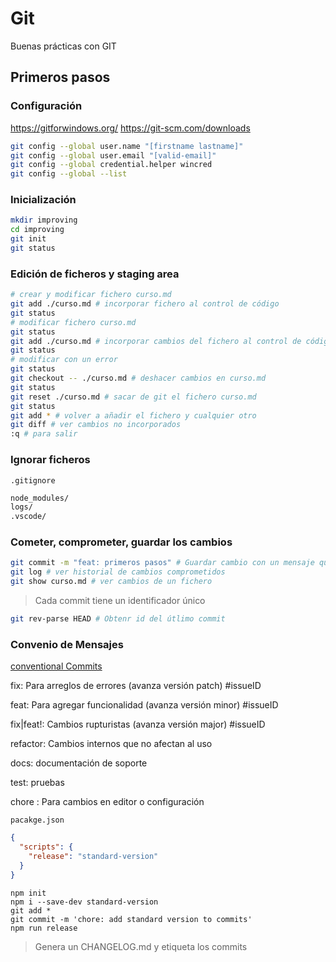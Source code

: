 # Git

Buenas prácticas con GIT

## Primeros pasos

### Configuración

https://gitforwindows.org/
https://git-scm.com/downloads

```bash
git config --global user.name "[firstname lastname]"
git config --global user.email "[valid-email]"
git config --global credential.helper wincred
git config --global --list
```

### Inicialización

```bash
mkdir improving
cd improving
git init
git status
```

### Edición de ficheros y staging area

```bash
# crear y modificar fichero curso.md
git add ./curso.md # incorporar fichero al control de código
git status
# modificar fichero curso.md
git status
git add ./curso.md # incorporar cambios del fichero al control de código
git status
# modificar con un error
git status
git checkout -- ./curso.md # deshacer cambios en curso.md
git status
git reset ./curso.md # sacar de git el fichero curso.md
git status
git add * # volver a añadir el fichero y cualquier otro
git diff # ver cambios no incorporados
:q # para salir
```

### Ignorar ficheros

`.gitignore`

```txt
node_modules/
logs/
.vscode/
```

### Cometer, comprometer, guardar los cambios

```bash
git commit -m "feat: primeros pasos" # Guardar cambio con un mensaje que indique propósito
git log # ver historial de cambios comprometidos
git show curso.md # ver cambios de un fichero
```
> Cada commit tiene un identificador único

```bash
git rev-parse HEAD # Obtenr id del útlimo commit
```

### Convenio de Mensajes

[conventional Commits](https://www.conventionalcommits.org/en/v1.0.0/)


fix: Para arreglos de errores (avanza versión patch) #issueID

feat: Para agregar funcionalidad (avanza versión minor) #issueID

fix|feat!: Cambios rupturistas (avanza versión major) #issueID

refactor: Cambios internos que no afectan al uso

docs: documentación de soporte

test: pruebas

chore : Para cambios en editor o configuración

`pacakge.json`
```json
{
  "scripts": {
    "release": "standard-version"
  }
}
```

```
npm init
npm i --save-dev standard-version
git add *
git commit -m 'chore: add standard version to commits'
npm run release
```

> Genera un CHANGELOG.md y etiqueta los commits
